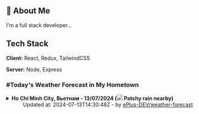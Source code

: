 ## 🚀 About Me
I'm a full stack developer...


## Tech Stack

**Client:** React, Redux, TailwindCSS

**Server:** Node, Express

### #Today's Weather Forecast in My Hometown



<details>
    <summary><b>Ho Chi Minh City, Вьетнам - 13/07/2024 (<img src="https://cdn.weatherapi.com/weather/64x64/day/176.png" /> Patchy rain nearby)</b>
    </summary>

    
<table>
    <tr>
        <th>Hour</th>
        <td>00:00</td><td>01:00</td><td>02:00</td><td>03:00</td><td>04:00</td><td>05:00</td><td>06:00</td><td>07:00</td><td>08:00</td><td>09:00</td><td>10:00</td><td>11:00</td><td>12:00</td><td>13:00</td><td>14:00</td><td>15:00</td><td>16:00</td><td>17:00</td><td>18:00</td><td>19:00</td><td>20:00</td><td>21:00</td><td>22:00</td><td>23:00</td>
    </tr>
    <tr>
        <th>Weather</th>
        <td><img src="https://cdn.weatherapi.com/weather/64x64/night/353.png"></img></td><td><img src="https://cdn.weatherapi.com/weather/64x64/night/263.png"></img></td><td><img src="https://cdn.weatherapi.com/weather/64x64/night/176.png"></img></td><td><img src="https://cdn.weatherapi.com/weather/64x64/night/116.png"></img></td><td><img src="https://cdn.weatherapi.com/weather/64x64/night/116.png"></img></td><td><img src="https://cdn.weatherapi.com/weather/64x64/night/353.png"></img></td><td><img src="https://cdn.weatherapi.com/weather/64x64/day/353.png"></img></td><td><img src="https://cdn.weatherapi.com/weather/64x64/day/353.png"></img></td><td><img src="https://cdn.weatherapi.com/weather/64x64/day/263.png"></img></td><td><img src="https://cdn.weatherapi.com/weather/64x64/day/353.png"></img></td><td><img src="https://cdn.weatherapi.com/weather/64x64/day/176.png"></img></td><td><img src="https://cdn.weatherapi.com/weather/64x64/day/176.png"></img></td><td><img src="https://cdn.weatherapi.com/weather/64x64/day/176.png"></img></td><td><img src="https://cdn.weatherapi.com/weather/64x64/day/176.png"></img></td><td><img src="https://cdn.weatherapi.com/weather/64x64/day/176.png"></img></td><td><img src="https://cdn.weatherapi.com/weather/64x64/day/266.png"></img></td><td><img src="https://cdn.weatherapi.com/weather/64x64/day/176.png"></img></td><td><img src="https://cdn.weatherapi.com/weather/64x64/day/176.png"></img></td><td><img src="https://cdn.weatherapi.com/weather/64x64/day/119.png"></img></td><td><img src="https://cdn.weatherapi.com/weather/64x64/night/116.png"></img></td><td><img src="https://cdn.weatherapi.com/weather/64x64/night/113.png"></img></td><td><img src="https://cdn.weatherapi.com/weather/64x64/night/113.png"></img></td><td><img src="https://cdn.weatherapi.com/weather/64x64/night/116.png"></img></td><td><img src="https://cdn.weatherapi.com/weather/64x64/night/113.png"></img></td>
    </tr>
    <tr>
        <th>Condition</th>
        <td width="200px">Light rain shower</td><td width="200px">Patchy light drizzle</td><td width="200px">Patchy rain nearby</td><td width="200px">Partly Cloudy </td><td width="200px">Partly Cloudy </td><td width="200px">Light rain shower</td><td width="200px">Light rain shower</td><td width="200px">Light rain shower</td><td width="200px">Patchy light drizzle</td><td width="200px">Light rain shower</td><td width="200px">Patchy rain nearby</td><td width="200px">Patchy rain nearby</td><td width="200px">Patchy rain nearby</td><td width="200px">Patchy rain nearby</td><td width="200px">Patchy rain nearby</td><td width="200px">Light drizzle</td><td width="200px">Patchy rain nearby</td><td width="200px">Patchy rain nearby</td><td width="200px">Cloudy </td><td width="200px">Partly Cloudy </td><td width="200px">Clear </td><td width="200px">Clear</td><td width="200px">Partly Cloudy </td><td width="200px">Clear </td>
    </tr>
    <tr>
        <th>Temperature</th>
        <td>24.9 °C</td><td>24.7 °C</td><td>24.6 °C</td><td>24.5 °C</td><td>24.4 °C</td><td>24.3 °C</td><td>24.4 °C</td><td>24.6 °C</td><td>25.5 °C</td><td>27.8 °C</td><td>28.9 °C</td><td>30 °C</td><td>29.1 °C</td><td>28.4 °C</td><td>27.7 °C</td><td>26.8 °C</td><td>26.7 °C</td><td>26.8 °C</td><td>26.3 °C</td><td>25.7 °C</td><td>25.4 °C</td><td>28.3 °C</td><td>24.9 °C</td><td>24.7 °C</td>
    </tr>
    <tr>
        <th>Wind</th>
        <td>12.2 kph</td><td>12.2 kph</td><td>12.2 kph</td><td>11.5 kph</td><td>9.7 kph</td><td>9.4 kph</td><td>10.1 kph</td><td>8.6 kph</td><td>13.3 kph</td><td>19.8 kph</td><td>20.5 kph</td><td>20.5 kph</td><td>17.6 kph</td><td>15.1 kph</td><td>14.8 kph</td><td>14 kph</td><td>16.6 kph</td><td>18.7 kph</td><td>17.6 kph</td><td>16.6 kph</td><td>16.2 kph</td><td>16.9 kph</td><td>14 kph</td><td>11.5 kph</td>
    </tr>
</table>

</details>

<div align="right">
    Updated at: 2024-07-13T14:30:48Z - by <a target="_blank"
        href="https://github.com/ePlus-DEV/weather-forecast">ePlus-DEV/weather-forecast</a>
</div>